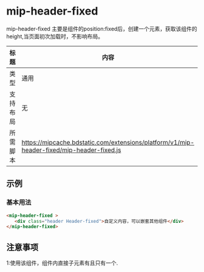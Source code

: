 # mip-header-fixed

mip-header-fixed  主要是组件的position:fixed后，创建一个元素，获取该组件的height,当页面初次加载时，不影响布局。

标题|内容
----|----
类型|通用
支持布局|无
所需脚本|https://mipcache.bdstatic.com/extensions/platform/v1/mip-header-fixed/mip-header-fixed.js

## 示例

### 基本用法
```html
<mip-header-fixed >
   <div class="header Header-fixed">自定义内容，可以嵌套其他组件</div>
</mip-header-fixed>
```



## 注意事项 
1:使用该组件，组件内直接子元素有且只有一个.


